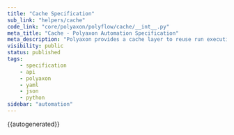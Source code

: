```yaml
---
title: "Cache Specification"
sub_link: "helpers/cache"
code_link: "core/polyaxon/polyflow/cache/__int__.py"
meta_title: "Cache - Polyaxon Automation Specification"
meta_description: "Polyaxon provides a cache layer to reuse run executions by default."
visibility: public
status: published
tags:
    - specification
    - api
    - polyaxon
    - yaml
    - json
    - python
sidebar: "automation"
---
```


{{autogenerated}}
